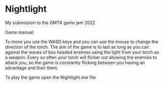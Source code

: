 # Nightlight
My submission to the GMTK game jam 2022

Game manual:

To move you use the WASD keys and you can use the mouse to change the direction of the torch.
The aim of the game is to last as long as you can against the waves of box headed enemies using the light from your torch as a weapon.
Every so often your torch will flicker out allowing the enemies to attack you, so the game is constantly flicking between you having an advantage and then them.

To play the game open the Nightlight.exe file
